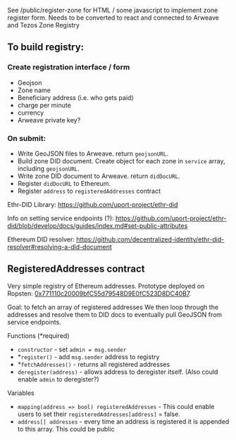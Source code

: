See /public/register-zone for HTML / some javascript to implement zone register form. Needs to be converted to react and connected to Arweave and Tezos Zone Registry

## To build registry:

### Create registration interface / form

- Geojson
- Zone name
- Beneficiary address (i.e. who gets paid)
- charge per minute
- currency
- Arweave private key?

### On submit:

- Write GeoJSON files to Arweave. return  `geojsonURL`.
- Build zone DID document. Create object for each zone in `service` array, including `geojsonURL`.
- Write zone DID document to Arweave. return `didDocURL`.
- Register `didDocURL` to Ethereum.
- Register `address` to `registeredAddresses` contract

Ethr-DID Library: https://github.com/uport-project/ethr-did

Info on setting service endpoints (?): https://github.com/uport-project/ethr-did/blob/develop/docs/guides/index.md#set-public-attributes

Ethereum DID resolver: https://github.com/decentralized-identity/ethr-did-resolver#resolving-a-did-document


## RegisteredAddresses contract

Very simple registry of Ethereum addresses. Prototype deployed on Ropsten: [0x771110c20009bfC55d79548D9E0fC523D8DC40B7](https://ropsten.etherscan.io/address/0x771110c20009bfC55d79548D9E0fC523D8DC40B7).

Goal: to fetch an array of registered addresses
  We then loop through the addresses and resolve them to DID docs to eventually pull GeoJSON from service endpoints.

Functions (\*required)

- `constructor` - set `admin = msg.sender`
- \*`register()` - add `msg.sender` address to registry
- \*`fetchAddresses()` - returns all registered addresses
- `deregister(address)` - allows address to deregister itself. (Also could enable `admin` to deregister?)

Variables

- `mapping(address => bool) registeredAddresses` - This could enable users to set their `registeredAddresses[address]` = false.
- `address[] addresses` - every time an address is registered it is appended to this array. This could be public
